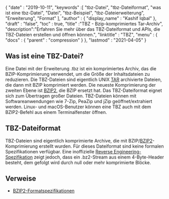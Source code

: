 {
  "date" : "2019-10-11",
  "keywords" :[ "tbz-Datei", "tbz-Dateiformat", "was ist eine tbz-Datei", "Datei", "tbz-Beispiel", "tbz-Dateierweiterung", "Erweiterung", "Format" ],
  "author" : {
    "display_name" : "Kashif Iqbal"
},
  "draft" : "false",
  "toc" : true,
  "title" :"TBZ - Bzip-komprimiertes Tar-Archiv",
  "description":"Erfahren Sie mehr über das TBZ-Dateiformat und APIs, die TBZ-Dateien erstellen und öffnen können.",
  "linktitle" : "TBZ",
  "menu" : {
    "docs" : {
      "parent" : "compression"
}
},
  "lastmod" : "2021-04-05"
}

## Was ist eine TBZ-Datei?

Eine Datei mit der Erweiterung .tbz ist ein komprimiertes Archiv, das die BZIP-Komprimierung verwendet, um die Größe der Inhaltsdateien zu reduzieren. Die TBZ-Dateien sind eigentlich UNIX [TAR](/de/compression/tar/) archivierte Dateien, die dann mit BZIP komprimiert werden. Die neueste Komprimierung der zweiten Ebene ist [BZIP2](/de/compression/bz2/), die BZIP ersetzt hat. Das TBZ-Dateiformat eignet sich zum Übertragen großer Dateien. TBZ-Dateien können mit Softwareanwendungen wie 7-Zip, PeaZip und jZip geöffnet/extrahiert werden. Linux- und macOS-Benutzer können eine TBZ auch mit dem BZIP2-Befehl aus einem Terminalfenster öffnen.

## TBZ-Dateiformat

TBZ-Dateien sind eigentlich komprimierte Archive, die mit BZIP/[BZIP2](/de/compression/bz2/)-Komprimierung erstellt wurden. Für dieses Dateiformat sind keine formalen Spezifikationen verfügbar. Eine inoffizielle [Reverse Engineering-Spezifikation](https://github.com/dsnet/compress/blob/master/doc/bzip2-format.pdf) zeigt jedoch, dass ein .bz2-Stream aus einem 4-Byte-Header besteht, dem gefolgt wird durch null oder mehr komprimierte Blöcke.

## Verweise ##

* [BZIP2-Formatspezifikationen](https://github.com/dsnet/compress/blob/master/doc/bzip2-format.pdf)

